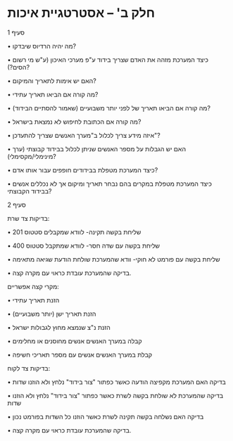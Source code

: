 # חלק ב' – אסטרטגיית איכות

סעיף 1

•	מה יהיה הרדיוס שיבדקו?

•	כיצד המערכת מזהה את האדם שצריך בידוד ע"פ מערכי האיכון (ע"ש מי רשום הסים?)?

•	האם יש אימות לתאריך והמיקום?

•	מה קורה אם הביאו תאריך עתידי?

•	מה קורה אם הביאו תאריך של לפני יותר משבועיים (שאמור להסתיים הבידוד)?

•	מה קורה אם הכתובת לחיפוש לא נמצאת בישראל?

•	איזה מידע צריך לכלול ב"מערך האנשים שצריך להתעדכן"?

•	האם יש הגבלות על מספר האנשים שניתן לכלול בבידוד קבוצתי (ערך מינימלי/מקסימלי)?

•	כיצד המערכת מטפלת בבידודים חופפים עבור אותו אדם?

•	כיצד המערכת מטפלת במקרים בהם נבחר תאריך ומיקום אך לא נכללים אנשים בבידוד הקבוצתי?


סעיף 2

בדיקות צד שרת:

•	שליחת בקשה תקינה- לוודא שמקבלים סטטוס 201

•	שליחת בקשה עם שדה חסר- לוודא שמתקבל סטטוס 400

•	שליחת בקשה עם פורמט לא חוקי- וודא שהמערכת שולחת הודעת שגיאה מתאימה

•	בדיקה שהמערכת עובדת כראוי עם מקרה קצה.

מקרי קצה אפשריים:

•	הזנת תאריך עתידי

•	הזנת תאריך ישן (יותר משבועיים)

•	הזנת נ"צ שנמצא מחוץ לגבולות ישראל

•	קבלה במערך האנשים אנשים מחוסנים או מחלימים

•	קבלת במערך האנשים אנשים עם מספר תאריכי חשיפה

בדיקות צד לקוח:

•	בדיקה האם המערכת מקפיצה הודעה כאשר כפתור "צור בידוד" נלחץ ולא הוזנו שדות

•	בדיקה שהמערכת לא שולחת בקשה לשרת כאשר כפתור "צור בידוד" נלחץ ולא הוזנו שדות

•	בדיקה האם נשלחה בקשה תקינה לשרת כאשר הוזנו כל השדות בפורמט נכון

•	בדיקה שהמערכת עובדת כראוי עם מקרה קצה.

